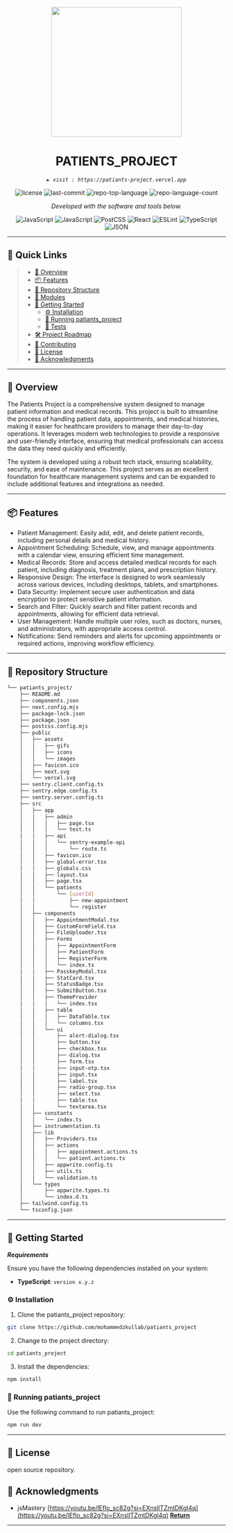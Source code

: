 <p align="center">
  <img src="https://patiants-project.vercel.app/assets/icons/logo-full.svg" width="300" />
</p>
<p align="center">
    <h1 align="center">PATIENTS_PROJECT</h1>
</p>
<p align="center">
    <em><code>► visit : https://patiants-project.vercel.app</code></em>
</p>
<p align="center">
 <img src="https://img.shields.io/github/license/mohammedzkullab/patiants_project?style=flat&color=0080ff" alt="license">
 <img src="https://img.shields.io/github/last-commit/mohammedzkullab/patiants_project?style=flat&logo=git&logoColor=white&color=0080ff" alt="last-commit">
 <img src="https://img.shields.io/github/languages/top/mohammedzkullab/patiants_project?style=flat&color=0080ff" alt="repo-top-language">
 <img src="https://img.shields.io/github/languages/count/mohammedzkullab/patiants_project?style=flat&color=0080ff" alt="repo-language-count">
<p>
<p align="center">
  <em>Developed with the software and tools below.</em>
</p>
<p align="center">
 <img src="https://img.shields.io/badge/Next.js-F7DF1E.svg?style=flat&logo=JavaScript&logoColor=black" alt="JavaScript">
 <img src="https://img.shields.io/badge/JavaScript-F7DF1E.svg?style=flat&logo=JavaScript&logoColor=black" alt="JavaScript">
 <img src="https://img.shields.io/badge/PostCSS-DD3A0A.svg?style=flat&logo=PostCSS&logoColor=white" alt="PostCSS">
 <img src="https://img.shields.io/badge/React-61DAFB.svg?style=flat&logo=React&logoColor=black" alt="React">
 <img src="https://img.shields.io/badge/ESLint-4B32C3.svg?style=flat&logo=ESLint&logoColor=white" alt="ESLint">
 <img src="https://img.shields.io/badge/TypeScript-3178C6.svg?style=flat&logo=TypeScript&logoColor=white" alt="TypeScript">
 <img src="https://img.shields.io/badge/JSON-000000.svg?style=flat&logo=JSON&logoColor=white" alt="JSON">
</p>
<hr>

## 🔗 Quick Links

> - [📍 Overview](#-overview)
> - [📦 Features](#-features)
> - [📂 Repository Structure](#-repository-structure)
> - [🧩 Modules](#-modules)
> - [🚀 Getting Started](#-getting-started)
>   - [⚙️ Installation](#️-installation)
>   - [🤖 Running patiants_project](#-running-patiants_project)
>   - [🧪 Tests](#-tests)
> - [🛠 Project Roadmap](#-project-roadmap)
> - [🤝 Contributing](#-contributing)
> - [📄 License](#-license)
> - [👏 Acknowledgments](#-acknowledgments)

---

## 📍 Overview

The Patients Project is a comprehensive system designed to manage patient information and medical records. This project is built to streamline the process of handling patient data, appointments, and medical histories, making it easier for healthcare providers to manage their day-to-day operations. It leverages modern web technologies to provide a responsive and user-friendly interface, ensuring that medical professionals can access the data they need quickly and efficiently.

The system is developed using a robust tech stack, ensuring scalability, security, and ease of maintenance. This project serves as an excellent foundation for healthcare management systems and can be expanded to include additional features and integrations as needed.

---

## 📦 Features

- Patient Management: Easily add, edit, and delete patient records, including personal details and medical history.
- Appointment Scheduling: Schedule, view, and manage appointments with a calendar view, ensuring efficient time management.
- Medical Records: Store and access detailed medical records for each patient, including diagnosis, treatment plans, and prescription history.
- Responsive Design: The interface is designed to work seamlessly across various devices, including desktops, tablets, and smartphones.
- Data Security: Implement secure user authentication and data encryption to protect sensitive patient information.
- Search and Filter: Quickly search and filter patient records and appointments, allowing for efficient data retrieval.
- User Management: Handle multiple user roles, such as doctors, nurses, and administrators, with appropriate access control.
- Notifications: Send reminders and alerts for upcoming appointments or required actions, improving workflow efficiency.

---

## 📂 Repository Structure

```sh
└── patiants_project/
    ├── README.md
    ├── components.json
    ├── next.config.mjs
    ├── package-lock.json
    ├── package.json
    ├── postcss.config.mjs
    ├── public
    │   ├── assets
    │   │   ├── gifs
    │   │   ├── icons
    │   │   └── images
    │   ├── favicon.ico
    │   ├── next.svg
    │   └── vercel.svg
    ├── sentry.client.config.ts
    ├── sentry.edge.config.ts
    ├── sentry.server.config.ts
    ├── src
    │   ├── app
    │   │   ├── admin
    │   │   │   ├── page.tsx
    │   │   │   └── test.ts
    │   │   ├── api
    │   │   │   └── sentry-example-api
    │   │   │       └── route.ts
    │   │   ├── favicon.ico
    │   │   ├── global-error.tsx
    │   │   ├── globals.css
    │   │   ├── layout.tsx
    │   │   ├── page.tsx
    │   │   └── patients
    │   │       └── [userId]
    │   │           ├── new-appointment
    │   │           └── register
    │   ├── components
    │   │   ├── AppointmentModal.tsx
    │   │   ├── CustomFormField.tsx
    │   │   ├── FileUploader.tsx
    │   │   ├── Forms
    │   │   │   ├── AppointmentForm
    │   │   │   ├── PatientForm
    │   │   │   ├── RegisterForm
    │   │   │   └── index.ts
    │   │   ├── PasskeyModal.tsx
    │   │   ├── StatCard.tsx
    │   │   ├── StatusBadge.tsx
    │   │   ├── SubmitButton.tsx
    │   │   ├── ThemeProvider
    │   │   │   └── index.tsx
    │   │   ├── table
    │   │   │   ├── DataTable.tsx
    │   │   │   └── columns.tsx
    │   │   └── ui
    │   │       ├── alert-dialog.tsx
    │   │       ├── button.tsx
    │   │       ├── checkbox.tsx
    │   │       ├── dialog.tsx
    │   │       ├── form.tsx
    │   │       ├── input-otp.tsx
    │   │       ├── input.tsx
    │   │       ├── label.tsx
    │   │       ├── radio-group.tsx
    │   │       ├── select.tsx
    │   │       ├── table.tsx
    │   │       └── textarea.tsx
    │   ├── constants
    │   │   └── index.ts
    │   ├── instrumentation.ts
    │   ├── lib
    │   │   ├── Providers.tsx
    │   │   ├── actions
    │   │   │   ├── appointment.actions.ts
    │   │   │   └── patient.actions.ts
    │   │   ├── appwrite.config.ts
    │   │   ├── utils.ts
    │   │   └── validation.ts
    │   └── types
    │       ├── appwrite.types.ts
    │       └── index.d.ts
    ├── tailwind.config.ts
    └── tsconfig.json
```

---

## 🚀 Getting Started

**_Requirements_**

Ensure you have the following dependencies installed on your system:

- **TypeScript**: `version x.y.z`

### ⚙️ Installation

1. Clone the patiants_project repository:

```sh
git clone https://github.com/mohammedzkullab/patiants_project
```

2. Change to the project directory:

```sh
cd patiants_project
```

3. Install the dependencies:

```sh
npm install
```

### 🤖 Running patiants_project

Use the following command to run patiants_project:

```sh
npm run dev
```

---

## 📄 License

open source repository.

## 👏 Acknowledgments

- jsMastery [https://youtu.be/lEflo_sc82g?si=EXnsllTZmtDKgl4q](https://youtu.be/lEflo_sc82g?si=EXnsllTZmtDKgl4q)
  [**Return**](#-quick-links)

---
